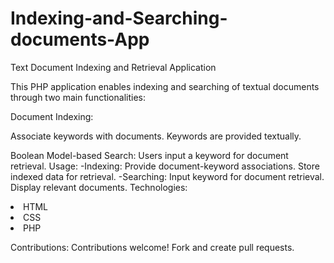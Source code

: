 # Indexing-and-Searching-documents-App
Text Document Indexing and Retrieval Application

This PHP application enables indexing and searching of textual documents through two main functionalities:

Document Indexing:

Associate keywords with documents.
Keywords are provided textually.

Boolean Model-based Search:
Users input a keyword for document retrieval.
Usage:
-Indexing:
Provide document-keyword associations.
Store indexed data for retrieval.
-Searching:
Input keyword for document retrieval.
Display relevant documents.
Technologies:
<li>HTML</li>
<li>CSS</li>
<li>PHP</li>

Contributions:
Contributions welcome! Fork and create pull requests.

